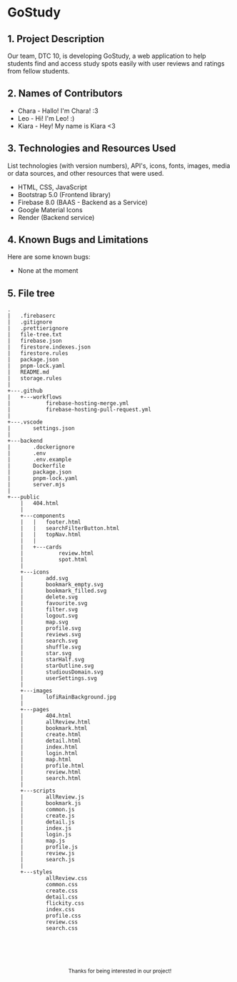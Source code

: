 # GoStudy


## 1. Project Description

Our team, DTC 10, is developing GoStudy, a web application to help students find and access study spots easily with user reviews and ratings from fellow students.

## 2. Names of Contributors

- Chara - Hallo! I'm Chara! :3
- Leo - Hi! I'm Leo! :)
- Kiara - Hey! My name is Kiara <3

## 3. Technologies and Resources Used

List technologies (with version numbers), API's, icons, fonts, images, media or data sources, and other resources that were used.

- HTML, CSS, JavaScript
- Bootstrap 5.0 (Frontend library)
- Firebase 8.0 (BAAS - Backend as a Service)
- Google Material Icons
- Render (Backend service)

## 4. Known Bugs and Limitations

Here are some known bugs:

- None at the moment

## 5. File tree

```
.
|   .firebaserc
|   .gitignore
|   .prettierignore
|   file-tree.txt
|   firebase.json
|   firestore.indexes.json
|   firestore.rules
|   package.json
|   pnpm-lock.yaml
|   README.md
|   storage.rules
|
+---.github
|   +---workflows
|           firebase-hosting-merge.yml
|           firebase-hosting-pull-request.yml
|
+---.vscode
|       settings.json
|
+---backend
|       .dockerignore
|       .env
|       .env.example
|       Dockerfile
|       package.json
|       pnpm-lock.yaml
|       server.mjs
|
+---public
    |   404.html
    |
    +---components
    |   |   footer.html
    |   |   searchFilterButton.html
    |   |   topNav.html
    |   |
    |   +---cards
    |           review.html
    |           spot.html
    |
    +---icons
    |       add.svg
    |       bookmark_empty.svg
    |       bookmark_filled.svg
    |       delete.svg
    |       favourite.svg
    |       filter.svg
    |       logout.svg
    |       map.svg
    |       profile.svg
    |       reviews.svg
    |       search.svg
    |       shuffle.svg
    |       star.svg
    |       starHalf.svg
    |       starOutline.svg
    |       studiousDomain.svg
    |       userSettings.svg
    |
    +---images
    |       lofiRainBackground.jpg
    |
    +---pages
    |       404.html
    |       allReview.html
    |       bookmark.html
    |       create.html
    |       detail.html
    |       index.html
    |       login.html
    |       map.html
    |       profile.html
    |       review.html
    |       search.html
    |
    +---scripts
    |       allReview.js
    |       bookmark.js
    |       common.js
    |       create.js
    |       detail.js
    |       index.js
    |       login.js
    |       map.js
    |       profile.js
    |       review.js
    |       search.js
    |
    +---styles
            allReview.css
            common.css
            create.css
            detail.css
            flickity.css
            index.css
            profile.css
            review.css
            search.css
```


</br>
</br>
</br>
</br>

<div align="center">
    <sub>
        Thanks for being interested in our project!
    </sub>
</div>
